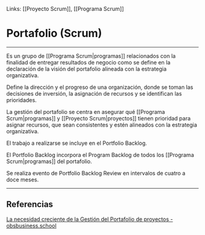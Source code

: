 Links: [[Proyecto Scrum]], [[Programa Scrum]]

# Portafolio (Scrum)
---

Es un grupo de [[Programa Scrum|programas]] relacionados con la finalidad de entregar resultados de negocio como se define en la declaración de la visión del portafolio alineada con la estrategia organizativa.

Define la dirección y el progreso de una organización, donde se toman las decisiones de inversión, la asignación de recursos y se identifican las prioridades.

La gestión del portafolio se centra en asegurar qué [[Programa Scrum|programas]] y [[Proyecto Scrum|proyectos]] tienen prioridad para asignar recursos, que sean consistentes y estén alineados con la estrategia organizativa.

El trabajo a realizarse se incluye en el Portfolio Backlog.

El Portfolio Backlog incorpora el Program Backlog de todos los [[Programa Scrum|programas]] del portafolio.

Se realiza evento de Portfolio Backlog Review en intervalos de cuatro a doce meses.

---

## Referencias
[La necesidad creciente de la Gestión del Portafolio de proyectos - obsbusiness.school](https://www.obsbusiness.school/blog/la-necesidad-creciente-de-la-gestion-del-portafolio-de-proyectos)